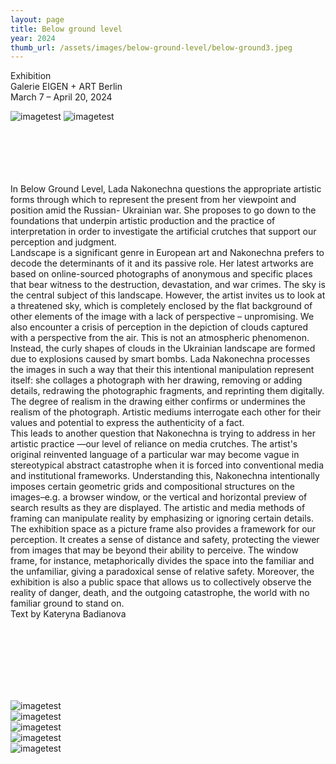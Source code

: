 ```yaml
---
layout: page
title: Below ground level
year: 2024
thumb_url: /assets/images/below-ground-level/below-ground3.jpeg
---
```


<section markdown="1" class="EN">
Exhibition <br>
Galerie EIGEN + ART Berlin <br>
March 7 – April 20, 2024
<br>

![imagetest]({{site.baseurl}}/assets/images/below-ground-level/below-ground3.jpeg#50)
![imagetest]({{site.baseurl}}/assets/images/below-ground-level/below-ground2.jpeg#50)

<br><br>
<br>
<br><br>
In Below Ground Level, Lada Nakonechna questions the appropriate artistic forms through which to represent the present from her viewpoint and position amid the Russian- Ukrainian war. She proposes to go down to the foundations that underpin artistic production and the practice of interpretation in order to investigate the artificial crutches that support our perception and judgment.<br>
Landscape is a significant genre in European art and Nakonechna prefers to decode the determinants of it and its passive role. Her latest artworks are based on online-sourced photographs of anonymous and specific places that bear witness to the destruction, devastation, and war crimes. The sky is the central subject of this landscape. However, the artist invites us to look at a threatened sky, which is completely enclosed by the flat background of other elements of the image with a lack of perspective – unpromising. We also encounter a crisis of perception in the depiction of clouds captured with a perspective from the air. This is not an atmospheric phenomenon. Instead, the curly shapes of clouds in the Ukrainian landscape are formed due to explosions caused by smart bombs.
Lada Nakonechna processes the images in such a way that their this intentional manipulation represent itself: she collages a photograph with her drawing, removing or adding details, redrawing the photographic fragments, and reprinting them digitally. The degree of realism in the drawing either confirms or undermines the realism of the photograph. Artistic mediums interrogate each other for their values and potential to express the authenticity of a fact.<br>
This leads to another question that Nakonechna is trying to address in her artistic practice —our level of reliance on media crutches. The artist's original reinvented language of a particular war may become vague in stereotypical abstract catastrophe when it is forced into conventional media and institutional frameworks. Understanding this, Nakonechna intentionally imposes certain geometric grids and compositional structures on the images–e.g. a browser window, or the vertical and horizontal preview of search results as they are displayed. The artistic and media methods of framing can manipulate reality by emphasizing or ignoring certain details.<br>
The exhibition space as a picture frame also provides a framework for our perception. It creates a sense of distance and safety, protecting the viewer from images that may be beyond their ability to perceive. The window frame, for instance, metaphorically divides the space into the familiar and the unfamiliar, giving a paradoxical sense of relative safety. Moreover, the exhibition is also a public space that allows us to collectively observe the reality of danger, death, and the outgoing catastrophe, the world with no familiar ground to stand on.
<br>
Text by Kateryna Badianova
</section>

<section markdown="1" class="UKR">
	<br>
	<br>
	<br>
	<br>
	<br>
	<br>

![imagetest]({{site.baseurl}}/assets/images/below-ground-level/below-ground.jpeg)
<br>
![imagetest]({{site.baseurl}}/assets/images/below-ground-level/below-ground4.jpeg)
<br>
![imagetest]({{site.baseurl}}/assets/images/below-ground-level/below-ground7.jpeg)
<br>
![imagetest]({{site.baseurl}}/assets/images/below-ground-level/below-ground7.jpeg)
<br>
![imagetest]({{site.baseurl}}/assets/images/below-ground-level/below-ground5.jpeg)
<br>
<br>
</section>